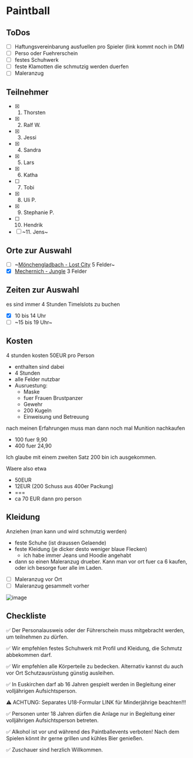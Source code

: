 # Paintball

## ToDos
- [ ] Haftungsvereinbarung ausfuellen pro Spieler (link kommt noch in DM)
- [ ] Perso oder Fuehrerschein
- [ ] festes Schuhwerk
- [ ] feste Klamotten die schmutzig werden duerfen
- [ ] Maleranzug

## Teilnehmer
- [x] 1. Thorsten
- [x] 2. Ralf W.
- [x] 3. Jessi
- [x] 4. Sandra
- [x] 5. Lars
- [x] 6. Katha
- [ ] 7. Tobi
- [x] 8. Uli P.
- [x] 9. Stephanie P.
- [ ] 10. Hendrik
- [ ] ~11. Jens~

## Orte zur Auswahl
- [ ] ~[Mönchengladbach - Lost City](https://playpaintball.de/lostcity) 5 Felder~
- [x] [Mechernich - Jungle](https://playpaintball.de/jungle) 3 Felder

## Zeiten zur Auswahl
es sind immer 4 Stunden Timelslots zu buchen
- [x] 10 bis 14 Uhr
- [ ] ~15 bis 19 Uhr~

## Kosten
4 stunden kosten 50EUR pro Person
- enthalten sind dabei
- 4 Stunden
- alle Felder nutzbar
- Ausruestung:
  - Maske
  - fuer Frauen Brustpanzer
  - Gewehr
  - 200 Kugeln
  - Einweisung und Betreuung

nach meinen Erfahrungen muss man dann noch mal Munition nachkaufen
- 100 fuer 9,90
- 400 fuer 24,90

Ich glaube mit einem zweiten Satz 200 bin ich ausgekommen.

Waere also etwa
- 50EUR
- 12EUR (200 Schuss aus 400er Packung)
- ===
- ca 70 EUR dann pro person

## Kleidung
Anziehen (man kann und wird schmutzig werden)
- feste Schuhe (ist draussen Gelaende)
- feste Kleidung (je dicker desto weniger blaue Flecken)
  - ich habe immer Jeans und Hoodie angehabt
- dann so einen Maleranzug drueber. Kann man vor ort fuer ca 6 kaufen, oder ich besorge fuer alle im Laden.

- [ ] Maleranzug vor Ort
- [ ] Maleranzug gesammelt vorher

![image](https://github.com/schwesig/notes/assets/89909507/fe294c4c-7450-4d1f-aca2-a6c8d9cdcb04)

## Checkliste
✅ Der Personalausweis oder der Führerschein muss mitgebracht werden, um teilnehmen zu dürfen.

✅ Wir empfehlen festes Schuhwerk mit Profil und Kleidung, die Schmutz abbekommen darf.

✅ Wir empfehlen alle Körperteile zu bedecken. Alternativ kannst du auch vor Ort Schutzausrüstung günstig ausleihen.

✅ In Euskirchen darf ab 16 Jahren gespielt werden in Begleitung einer volljährigen Aufsichtsperson.

⚠️ ACHTUNG: Separates U18-Formular LINK für Minderjährige beachten!!!

✅ Personen unter 18 Jahren dürfen die Anlage nur in Begleitung einer volljährigen Aufsichtsperson betreten.

✅ Alkohol ist vor und während des Paintballevents verboten! Nach dem Spielen könnt ihr gerne grillen und kühles Bier genießen.

✅ Zuschauer sind herzlich Willkommen.
